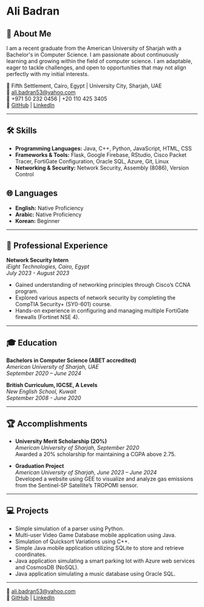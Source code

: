 # Ali Badran



## 👋 About Me

I am a recent graduate from the American University of Sharjah with a Bachelor's in Computer Science. I am passionate about continuously learning and growing within the field of computer science. I am adaptable, eager to tackle challenges, and open to opportunities that may not align perfectly with my initial interests.

📍 Fifth Settlement, Cairo, Egypt | University City, Sharjah, UAE  
📧 ali.badran53@yahoo.com  
📱 +971 50 232 0456 | +20 110 425 3405  
🔗 [GitHub](https://github.com/aBadran0) | [LinkedIn](https://www.linkedin.com/in/ali-badran-2584b4223/)

---

## 🛠️ Skills

- **Programming Languages:** Java, C++, Python, JavaScript, HTML, CSS
- **Frameworks & Tools:** Flask, Google Firebase, RStudio, Cisco Packet Tracer, FortiGate Configuration, Oracle SQL, Azure, Git, Linux
- **Networking & Security:** Network Security, Assembly (8086), Version Control

## 🌐 Languages

- **English:** Native Proficiency
- **Arabic:** Native Proficiency
- **Korean:** Beginner

---

## 🏢 Professional Experience

**Network Security Intern**  
*iEight Technologies, Cairo, Egypt*  
*July 2023 - August 2023*  

- Gained understanding of networking principles through Cisco’s CCNA program.
- Explored various aspects of network security by completing the CompTIA Security+ (SY0-601) course.
- Hands-on experience in configuring and managing multiple FortiGate firewalls (Fortinet NSE 4).

---

## 🎓 Education

**Bachelors in Computer Science (ABET accredited)**  
*American University of Sharjah, UAE*  
*September 2020 – June 2024*

**British Curriculum, IGCSE, A Levels**  
*New English School, Kuwait*  
*September 2008 - June 2020*

---

## 🏆 Accomplishments


- **University Merit Scholarship (20%)**  
  *American University of Sharjah, September 2020*  
  Awarded a 20% scholarship for maintaining a CGPA above 2.75.

- **Graduation Project**  
  *American University of Sharjah, June 2023 – June 2024*  
  Developed a website using GEE to visualize and analyze gas emissions from the Sentinel-5P Satellite’s TROPOMI sensor.

---

## 💻 Projects

- Simple simulation of a parser using Python.
- Multi-user Video Game Database mobile application using Java.
- Simulation of Quicksort Variations using C++.
- Simple Java mobile application utilizing SQLite to store and retrieve coordinates.
- Java application simulating a smart parking lot with Azure web services and CosmosDB (NoSQL).
- Java application simulating a music database using Oracle SQL.

---

📧 [ali.badran53@yahoo.com](mailto:ali.badran53@yahoo.com)  
🔗 [GitHub](https://github.com/aBadran0) | [LinkedIn](https://www.linkedin.com/in/ali-badran-2584b4223/)
